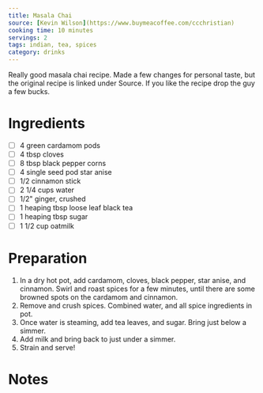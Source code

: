 ```yaml
---
title: Masala Chai
source: [Kevin Wilson](https://www.buymeacoffee.com/ccchristian)
cooking time: 10 minutes
servings: 2
tags: indian, tea, spices
category: drinks
---
```


Really good masala chai recipe. Made a few changes for personal taste, but the original recipe is linked under Source. If you like the recipe drop the guy a few bucks.

Ingredients
===========

* [ ] 4 green cardamom pods
* [ ] 4 tbsp cloves
* [ ] 8 tbsp black pepper corns
* [ ] 4 single seed pod star anise
* [ ] 1/2 cinnamon stick
* [ ] 2 1/4 cups water
* [ ] 1/2" ginger, crushed
* [ ] 1 heaping tbsp loose leaf black tea
* [ ] 1 heaping tbsp sugar
* [ ] 1 1/2 cup oatmilk

Preparation
===========
1. In a dry hot pot, add cardamom, cloves, black pepper, star anise, and cinnamon. Swirl and roast spices for a few minutes, until there are some browned spots on the cardamom and cinnamon.
2. Remove and crush spices. Combined water, and all spice ingredients in pot.
3. Once water is steaming, add tea leaves, and sugar. Bring just below a simmer.
4. Add milk and bring back to just under a simmer.
5. Strain and serve!

Notes
=====
